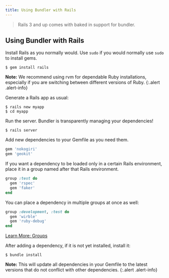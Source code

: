 ```yaml
---
title: Using Bundler with Rails
---
```


> Rails 3 and up comes with baked in support for bundler.

## Using Bundler with Rails

Install Rails as you normally would. Use `sudo` if you would normally use `sudo` to install gems.

~~~
$ gem install rails
~~~

**Note:** We recommend using rvm for dependable Ruby installations, especially if you are switching between different versions of Ruby.
{:.alert .alert-info}

Generate a Rails app as usual:

~~~
$ rails new myapp
$ cd myapp
~~~

Run the server. Bundler is transparently managing your dependencies!

~~~
$ rails server
~~~

Add new dependencies to your Gemfile as you need them.

~~~ ruby
gem 'nokogiri'
gem 'geokit'
~~~

If you want a dependency to be loaded only in a certain Rails environment, place
it in a group named after that Rails environment.

~~~ ruby
group :test do
  gem 'rspec'
  gem 'faker'
end
~~~

You can place a dependency in multiple groups at once as well:

~~~ ruby
group :development, :test do
  gem 'wirble'
  gem 'ruby-debug'
end
~~~

[Learn More: Groups](./groups.html)

After adding a dependency, if it is not yet installed, install it:

~~~
$ bundle install
~~~

**Note:** This will update all dependencies in your Gemfile to the latest
  versions that do not conflict with other dependencies.
{:.alert .alert-info}
